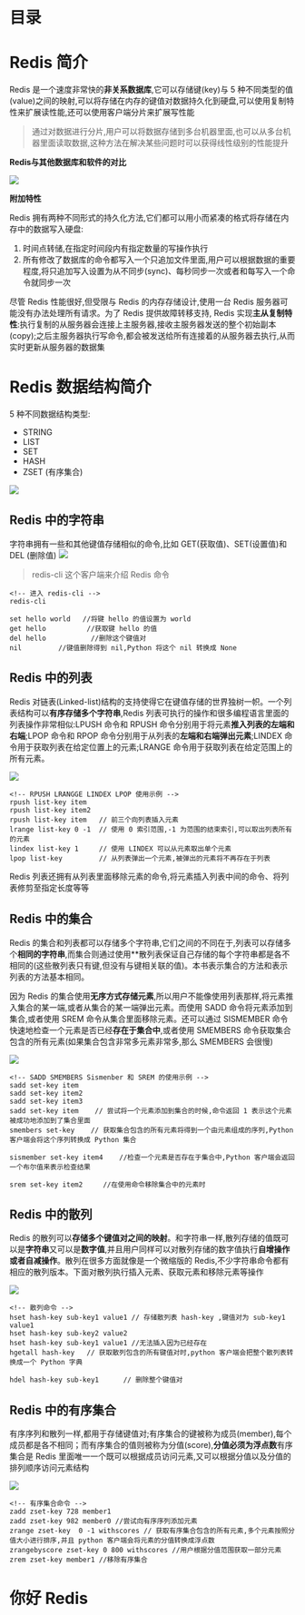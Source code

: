 # 目录

# Redis 简介
Redis 是一个速度非常快的**非关系数据库**,它可以存储键(key)与 5 种不同类型的值(value)之间的映射,可以将存储在内存的键值对数据持久化到硬盘,可以使用复制特性来扩展读性能,还可以使用客户端分片来扩展写性能

> 通过对数据进行分片,用户可以将数据存储到多台机器里面,也可以从多台机器里面读取数据,这种方法在解决某些问题时可以获得线性级别的性能提升

**Redis与其他数据库和软件的对比**

![](http://ww1.sinaimg.cn/mw690/006rAlqhly1g398iabxpnj30xn0kj166.jpg)

**附加特性**

Redis 拥有两种不同形式的持久化方法,它们都可以用小而紧凑的格式将存储在内存中的数据写入硬盘:
1. 时间点转储,在指定时间段内有指定数量的写操作执行
2. 所有修改了数据库的命令都写入一个只追加文件里面,用户可以根据数据的重要程度,将只追加写入设置为从不同步(sync)、每秒同步一次或者和每写入一个命令就同步一次


尽管 Redis 性能很好,但受限与 Redis 的内存存储设计,使用一台 Redis 服务器可能没有办法处理所有请求。为了 Redis 提供故障转移支持, Redis 实现**主从复制特性**:执行复制的从服务器会连接上主服务器,接收主服务器发送的整个初始副本(copy);之后主服务器执行写命令,都会被发送给所有连接着的从服务器去执行,从而实时更新从服务器的数据集

# Redis 数据结构简介

5 种不同数据结构类型:
- STRING
- LIST
- SET
- HASH
- ZSET (有序集合)

![](http://ww1.sinaimg.cn/mw690/006rAlqhly1g39914bpr5j30wz0dhk12.jpg)

## Redis 中的字符串

字符串拥有一些和其他键值存储相似的命令,比如 GET(获取值)、SET(设置值)和 DEL (删除值)
![](http://ww1.sinaimg.cn/mw690/006rAlqhly1g399b5of60j30wv04xn0b.jpg)
> redis-cli 这个客户端来介绍 Redis 命令

```
<!-- 进入 redis-cli -->
redis-cli

set hello world   //将键 hello 的值设置为 world
get hello          //获取键 hello 的值
del hello           //删除这个键值对
nil         //键值删除得到 nil,Python 将这个 nil 转换成 None

```

## Redis 中的列表
Redis 对链表(Linked-list)结构的支持使得它在键值存储的世界独树一帜。一个列表结构可以**有序存储多个字符串**,Redis 列表可执行的操作和很多编程语言里面的列表操作非常相似:LPUSH 命令和 RPUSH 命令分别用于将元素**推入列表的左端和右端**;LPOP 命令和 RPOP 命令分别用于从列表的**左端和右端弹出元素**;LINDEX 命令用于获取列表在给定位置上的元素;LRANGE 命令用于获取列表在给定范围上的所有元素。

![](http://ww1.sinaimg.cn/mw690/006rAlqhly1g3abcvwfw6j30wv05x0vr.jpg)

```
<!-- RPUSH LRANGGE LINDEX LPOP 使用示例 -->
rpush list-key item  
rpush list-key item2
rpush list-key item   // 前三个向列表插入元素
lrange list-key 0 -1  // 使用 0 索引范围,-1 为范围的结束索引,可以取出列表所有的元素
lindex list-key 1     // 使用 LINDEX 可以从元素取出单个元素
lpop list-key         // 从列表弹出一个元素,被弹出的元素将不再存在于列表

```
Redis 列表还拥有从列表里面移除元素的命令,将元素插入列表中间的命令、将列表修剪至指定长度等等

## Redis 中的集合
Redis 的集合和列表都可以存储多个字符串,它们之间的不同在于,列表可以存储多个**相同的字符串**,而集合则通过使用**散列表保证自己存储的每个字符串都是各不相同的(这些散列表只有键,但没有与键相关联的值)。本书表示集合的方法和表示列表的方法基本相同。

因为 Redis 的集合使用**无序方式存储元素**,所以用户不能像使用列表那样,将元素推入集合的某一端,或者从集合的某一端弹出元素。而使用 SADD 命令将元素添加到集合,或者使用 SREM 命令从集合里面移除元素。还可以通过 SISMEMBER 命令快速地检查一个元素是否已经**存在于集合中**,或者使用 SMEMBERS 命令获取集合包含的所有元素(如果集合包含非常多元素非常多,那么 SMEMBERS 会很慢)

![](http://ww1.sinaimg.cn/mw690/006rAlqhgy1g3acztwgw5j30wp061ad4.jpg)

```
<!-- SADD SMEMBERS Sismenber 和 SREM 的使用示例 -->
sadd set-key item
sadd set-key item2
sadd set-key item3    
sadd set-key item    // 尝试将一个元素添加到集合的时候,命令返回 1 表示这个元素被成功地添加到了集合里面
smembers set-key    // 获取集合包含的所有元素将得到一个由元素组成的序列,Python 客户端会将这个序列转换成 Python 集合

sismember set-key item4    //检查一个元素是否存在于集合中,Python 客户端会返回一个布尔值来表示检查结果

srem set-key item2     //在使用命令移除集合中的元素时
```

## Redis 中的散列

Redis 的散列可以**存储多个键值对之间的映射**。和字符串一样,散列存储的值既可以是**字符串**又可以是**数字值**,并且用户同样可以对散列存储的数字值执行**自增操作或者自减操作**。散列在很多方面就像是一个微缩版的 Redis,不少字符串命令都有相应的散列版本。下面对散列执行插入元素、获取元素和移除元素等操作

![](http://ww1.sinaimg.cn/mw690/006rAlqhly1g3adj36n3aj30wx062act.jpg)

```
<!-- 散列命令 -->
hset hash-key sub-key1 value1 // 存储散列表 hash-key ,键值对为 sub-key1 value1
hset hash-key sub-key2 value2
hset hash-key sub-key1 value1 //无法插入因为已经存在
hgetall hash-key   // 获取散列包含的所有键值对时,python 客户端会把整个散列表转换成一个 Python 字典

hdel hash-key sub-key1      // 删除整个键值对

```

## Redis 中的有序集合
有序序列和散列一样,都用于存储键值对;有序集合的键被称为成员(member),每个成员都是各不相同；而有序集合的值则被称为分值(score),**分值必须为浮点数**有序集合是 Redis 里面唯一一个既可以根据成员访问元素,又可以根据分值以及分值的排列顺序访问元素结构

![](http://ww1.sinaimg.cn/large/006rAlqhly1g3g82w37uwj30g4031js5.jpg)

```
<!-- 有序集合命令 -->
zadd zset-key 728 member1
zadd zset-key 982 member0 //尝试向有序序列添加元素
zrange zset-key  0 -1 withscores // 获取有序集合包含的所有元素,多个元素按照分值大小进行排序,并且 python 客户端会将元素的分值转换成浮点数
zrangebyscore zset-key 0 800 withscores //用户根据分值范围获取一部分元素
zrem zset-key member1 //移除有序集合
```

# 你好 Redis

